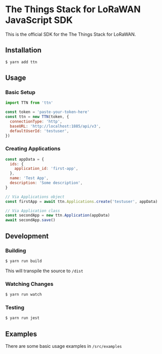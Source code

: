 # The Things Stack for LoRaWAN JavaScript SDK
This is the official SDK for the The Things Stack for LoRaWAN.

## Installation

```bash
$ yarn add ttn
```

## Usage
### Basic Setup
```javascript
import TTN from 'ttn'

const token = 'paste-your-token-here'
const ttn = new TTN(token, {
  connectionType: 'http',
  baseURL: 'http://localhost:1885/api/v3',
  defaultUserId: 'testuser',
})
```

### Creating Applications
```javascript
const appData = {
  ids: {
    application_id: 'first-app',
  },
  name: 'Test App',
  description: 'Some description',
}

// Via Applications object
const firstApp = await ttn.Applications.create('testuser', appData)

// Via Application class
const secondApp = new ttn.Application(appData)
await secondApp.save()
```

## Development
### Building
```bash
$ yarn run build
```
This will transpile the source to `/dist`
### Watching Changes
```bash
$ yarn run watch
```
### Testing
```bash
$ yarn run jest
```

## Examples
There are some basic usage examples in `/src/examples`
